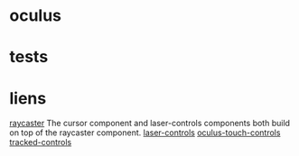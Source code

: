 # oculus


# tests


# liens
[raycaster](https://github.com/aframevr/aframe/blob/master/docs/components/raycaster.md)
The cursor component and laser-controls components both build on top of the raycaster component.
[laser-controls](https://github.com/aframevr/aframe/blob/master/docs/components/laser-controls.md)
[oculus-touch-controls](https://github.com/aframevr/aframe/blob/master/docs/components/oculus-touch-controls.md)
[tracked-controls](https://github.com/aframevr/aframe/blob/master/docs/components/tracked-controls.md)

